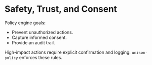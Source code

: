 # Safety, Trust, and Consent

Policy engine goals:
- Prevent unauthorized actions.
- Capture informed consent.
- Provide an audit trail.

High-impact actions require explicit confirmation and logging.
`unison-policy` enforces these rules.
